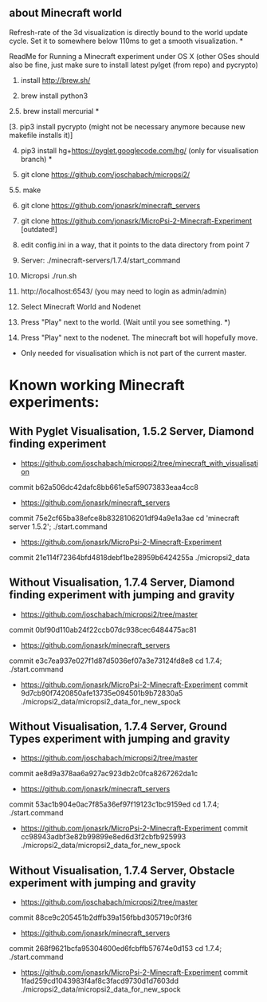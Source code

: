 about Minecraft world
-----
Refresh-rate of the 3d visualization is directly bound to the world update cycle. Set it to somewhere below 110ms to get a smooth visualization. *

ReadMe for Running a Minecraft experiment under OS X (other OSes should also be fine, just make sure to install latest pylget (from repo) and pycrypto)

1. install http://brew.sh/

2. brew install python3

2.5. brew install mercurial *

[3. pip3 install pycrypto (might not be necessary anymore because new makefile installs it)]

4. pip3 install hg+https://pyglet.googlecode.com/hg/ (only for visualisation branch) *

5. git clone https://github.com/joschabach/micropsi2/

5.5. make

6. git clone https://github.com/jonasrk/minecraft_servers

7. git clone https://github.com/jonasrk/MicroPsi-2-Minecraft-Experiment [outdated!]

8. edit config.ini in a way, that it points to the data directory from point 7

9. Server: ./minecraft-servers/1.7.4/start_command

10. Micropsi ./run.sh

11. http://localhost:6543/ (you may need to login as admin/admin)

12. Select Minecraft World and Nodenet

13. Press "Play" next to the world. (Wait until you see something. *)

14. Press "Play" next to the nodenet. The minecraft bot will hopefully move.


* Only needed for visualisation which is not part of the current master.



# Known working Minecraft experiments:
## With Pyglet Visualisation, 1.5.2 Server, Diamond finding experiment

* https://github.com/joschabach/micropsi2/tree/minecraft_with_visualisation

commit b62a506dc42dafc8bb661e5af59073833eaa4cc8

* https://github.com/jonasrk/minecraft_servers

commit 75e2cf65ba38efce8b8328106201df94a9e1a3ae
cd 'minecraft server 1.5.2'; ./start.command

* https://github.com/jonasrk/MicroPsi-2-Minecraft-Experiment

commit 21e114f72364bfd4818debf1be28959b6424255a
./micropsi2_data


## Without Visualisation, 1.7.4 Server, Diamond finding experiment with jumping and gravity

* https://github.com/joschabach/micropsi2/tree/master

commit 0bf90d110ab24f22ccb07dc938cec6484475ac81

* https://github.com/jonasrk/minecraft_servers

commit e3c7ea937e027f1d87d5036ef07a3e73124fd8e8
cd 1.7.4; ./start.command

* https://github.com/jonasrk/MicroPsi-2-Minecraft-Experiment
commit 9d7cb90f7420850afe13735e094501b9b72830a5
./micropsi2_data/micropsi2_data_for_new_spock

## Without Visualisation, 1.7.4 Server, Ground Types experiment with jumping and gravity

* https://github.com/joschabach/micropsi2/tree/master

commit ae8d9a378aa6a927ac923db2c0fca8267262da1c

* https://github.com/jonasrk/minecraft_servers

commit 53ac1b904e0ac7f85a36ef97f19123c1bc9159ed
cd 1.7.4; ./start.command

* https://github.com/jonasrk/MicroPsi-2-Minecraft-Experiment
commit cc98943adbf3e82b99899e8ed6d3f2cbfb925993
./micropsi2_data/micropsi2_data_for_new_spock

## Without Visualisation, 1.7.4 Server, Obstacle experiment with jumping and gravity

* https://github.com/joschabach/micropsi2/tree/master

commit 88ce9c205451b2dffb39a156fbbd305719c0f3f6

* https://github.com/jonasrk/minecraft_servers

commit 268f9621bcfa95304600ed6fcbffb57674e0d153
cd 1.7.4; ./start.command

* https://github.com/jonasrk/MicroPsi-2-Minecraft-Experiment
commit 1fad259cd1043983f4af8c3facd9730d1d7603dd
./micropsi2_data/micropsi2_data_for_new_spock